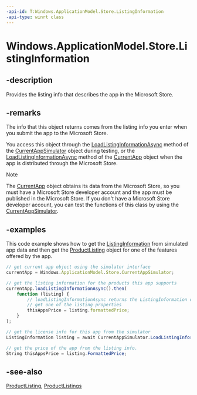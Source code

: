 ```yaml
---
-api-id: T:Windows.ApplicationModel.Store.ListingInformation
-api-type: winrt class
---
```


<!-- Class syntax.
public class ListingInformation : Windows.ApplicationModel.Store.IListingInformation, Windows.ApplicationModel.Store.IListingInformation2
-->

# Windows.ApplicationModel.Store.ListingInformation

## -description
Provides the listing info that describes the app in the Microsoft Store.

## -remarks
The info that this object returns comes from the listing info you enter when you submit the app to the Microsoft Store.

You access this object through the [LoadListingInformationAsync](currentappsimulator_loadlistinginformationasync_1372253086.md) method of the [CurrentAppSimulator](currentappsimulator.md) object during testing, or the [LoadListingInformationAsync](currentapp_loadlistinginformationasync_1372253086.md) method of the [CurrentApp](currentapp.md) object when the app is distributed through the Microsoft Store.

> [!NOTE]
> The [CurrentApp](currentapp.md) object obtains its data from the Microsoft Store, so you must have a Microsoft Store developer account and the app must be published in the Microsoft Store. If you don't have a Microsoft Store developer account, you can test the functions of this class by using the [CurrentAppSimulator](currentappsimulator.md).

## -examples
This code example shows how to get the [ListingInformation](listinginformation.md) from simulated app data and then get the [ProductListing](productlisting.md) object for one of the features offered by the app.

```javascript
// get current app object using the simulator interface
currentApp = Windows.ApplicationModel.Store.CurrentAppSimulator;

// get the listing information for the products this app supports
currentApp.loadListingInformationAsync().then(
    function (listing) {
        // loadListingInformationAsync returns the ListingInformation object in listing.
        // get one of the listing properties
        thisAppsPrice = listing.formattedPrice;
    }
);

```

```csharp
// get the license info for this app from the simulator
ListingInformation listing = await CurrentAppSimulator.LoadListingInformationAsync();

// get the price of the app from the listing info.
String thisAppsPrice = listing.FormattedPrice;

```



## -see-also
[ProductListing](productlisting.md), [ProductListings](listinginformation_productlistings.md)